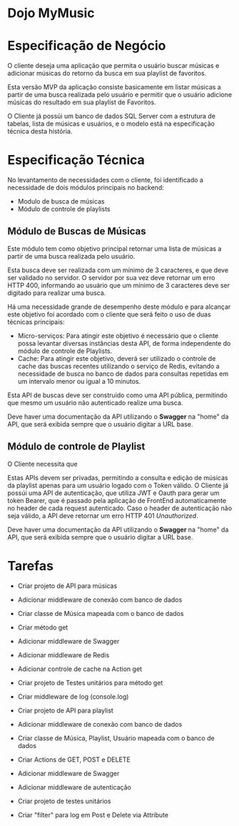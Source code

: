 # Dojo MyMusic

# Especificação de Negócio

O cliente deseja uma aplicação que permita o usuário buscar músicas e adicionar músicas do retorno da busca em sua playlist de favoritos.

Esta versão MVP da aplicação consiste basicamente em listar músicas a partir de uma busca realizada pelo usuário e permitir que o usuário adicione músicas do resultado em sua playlist de Favoritos.

O Cliente já possúi um banco de dados SQL Server com a estrutura de tabelas, lista de músicas e usuários, e o modelo está na especificação técnica desta história.

# Especificação Técnica

No levantamento de necessidades com o cliente, foi identificado a necessidade de dois módulos principais no backend:

* Modulo de busca de músicas
* Módulo de controle de playlists

## Módulo de Buscas de Músicas

Este módulo tem como objetivo principal retornar uma lista de músicas a partir de uma busca realizada pelo usuário.

Esta busca deve ser realizada com um mínimo de 3 caracteres, e que deve ser validado no servidor. O servidor por sua vez deve retornar um erro HTTP 400, informando ao usuário que um mínimo de 3 caracteres deve ser digitado para realizar uma busca.

Há uma necessidade grande de desempenho deste módulo e para alcançar este objetivo foi acordado com o cliente que será feito o uso de duas técnicas principais:

* Micro-serviços: Para atingir este objetivo é necessário que o cliente possa levantar diversas instâncias desta API, de forma independente do módulo de controle de Playlists.
* Cache: Para atingir este objetivo, deverá ser utilizado o controle de cache das buscas recentes utilizando o serviço de Redis, evitando a necessidade de busca no banco de dados para consultas repetidas em um intervalo menor ou igual a 10 minutos.

Esta API de buscas deve ser construido como uma API pública, permitindo que mesmo um usuário não autenticado realize uma busca.

Deve haver uma documentação da API utilizando o **Swagger** na "home" da API, que será exibida sempre que o usuário digitar a URL base.

## Módulo de controle de Playlist 

O Cliente necessita que

Estas APIs devem ser privadas, permitindo a consulta e edição de músicas da playlist apenas para um usuário logado com o Token válido. O Cliente já possúi uma API de autenticação, que utiliza JWT e Oauth para gerar um token Bearer, que é passado pela aplicação de FrontEnd automaticamente no header de cada request autenticado. Caso o header de autenticação não seja válido, a API deve retornar um erro HTTP 401 *Unauthorized*.

Deve haver uma documentação da API utilizando o **Swagger** na "home" da API, que será exibida sempre que o usuário digitar a URL base.




# Tarefas

* Criar projeto de API para músicas
* Adicionar middleware de conexão com banco de dados
* Criar classe de Música mapeada com o banco de dados
* Criar método get
* Adicionar middleware de Swagger
* Adicionar middleware de Redis
* Adicionar controle de cache na Action get
* Criar projeto de Testes unitários para método get
* Criar middleware de log (console.log)

* Criar projeto de API para playlist
* Adicionar middleware de conexão com banco de dados
* Criar classe de Música, Playlist, Usuário mapeada com o banco de dados
* Criar Actions de GET, POST e DELETE
* Adicionar middleware de Swagger
* Adicionar middleware de autenticação
* Criar projeto de testes unitários
* Criar "filter" para log em Post e Delete via Attribute